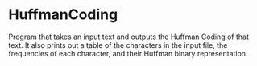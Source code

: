 # HuffmanCoding
Program that takes an input text and outputs the Huffman Coding of that text. It also prints out a table of the characters in the input file, the frequencies of each character, and their Huffman binary representation.
